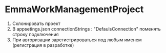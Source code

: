# EmmaWorkManagementProject

1. Склонировать проект
2. В appsetings.json connectionStrings : "DefaulsConnection" поменять строку подключения
3. При авторизации зарегистрироваться под любым именем (регистрация в разработке)
